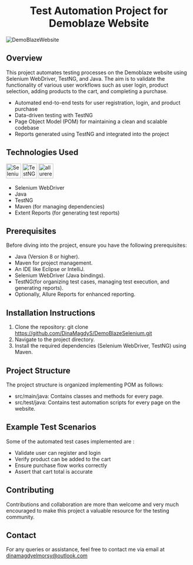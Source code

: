 <div align="center">
  <h1>Test Automation Project for Demoblaze Website</h1>
</div>

![DemoBlazeWebsite](https://github.com/user-attachments/assets/4aedf6f2-7ede-45e9-9ad1-762681171fc4)

## Overview
This project automates testing processes on the Demoblaze website using Selenium WebDriver, TestNG, and Java. The aim is to validate the functionality of various user workflows such as user login, product selection, adding products to the cart, and completing a purchase.

* Automated end-to-end tests for user registration, login, and product purchase
* Data-driven testing with TestNG
* Page Object Model (POM) for maintaining a clean and scalable codebase
* Reports generated using TestNG and integrated into the project

## Technologies Used
<a href="https://selenium.dev" rel="nofollow"><img src="https://camo.githubusercontent.com/c14bdde117aab22a44a4a4f23e66844c855076e8beaf2e32f568ff53dce2450f/68747470733a2f2f73656c656e69756d2e6465762f696d616765732f73656c656e69756d5f6c6f676f5f7371756172655f677265656e2e706e67" width="40" height="40" alt="Selenium" data-canonical-src="https://selenium.dev/images/selenium_logo_square_green.png" style="max-width: 100%;"></a>
<a href="https://testng.org/" rel="nofollow"><img src="https://private-user-images.githubusercontent.com/122634626/306417621-86a31183-1950-4cf4-bbbe-c1c1d6dc2567.png?jwt=eyJhbGciOiJIUzI1NiIsInR5cCI6IkpXVCJ9.eyJpc3MiOiJnaXRodWIuY29tIiwiYXVkIjoicmF3LmdpdGh1YnVzZXJjb250ZW50LmNvbSIsImtleSI6ImtleTUiLCJleHAiOjE3MjcyODE5MjYsIm5iZiI6MTcyNzI4MTYyNiwicGF0aCI6Ii8xMjI2MzQ2MjYvMzA2NDE3NjIxLTg2YTMxMTgzLTE5NTAtNGNmNC1iYmJlLWMxYzFkNmRjMjU2Ny5wbmc_WC1BbXotQWxnb3JpdGhtPUFXUzQtSE1BQy1TSEEyNTYmWC1BbXotQ3JlZGVudGlhbD1BS0lBVkNPRFlMU0E1M1BRSzRaQSUyRjIwMjQwOTI1JTJGdXMtZWFzdC0xJTJGczMlMkZhd3M0X3JlcXVlc3QmWC1BbXotRGF0ZT0yMDI0MDkyNVQxNjI3MDZaJlgtQW16LUV4cGlyZXM9MzAwJlgtQW16LVNpZ25hdHVyZT1kZDE5ZTZkMDg5ZTQzOTMwZDQ2NTJiODRjMDg5NWJiOWJkZjViNzkxNTk0NTM4MmE1Mzg0OTk5ZDE3NjMzYzU1JlgtQW16LVNpZ25lZEhlYWRlcnM9aG9zdCJ9.TbYnuVIIzbA6caayO8oLq19S5sSfivt_33oAcdVufpc" width="40" height="40" alt="TestNG" secured-asset-link="" style="max-width: 100%;"></a>
<a href="https://allurereport.org/" rel="nofollow"><img src="https://private-user-images.githubusercontent.com/122634626/313275999-510d998c-4ccd-479c-816d-6110aee38201.png?jwt=eyJhbGciOiJIUzI1NiIsInR5cCI6IkpXVCJ9.eyJpc3MiOiJnaXRodWIuY29tIiwiYXVkIjoicmF3LmdpdGh1YnVzZXJjb250ZW50LmNvbSIsImtleSI6ImtleTUiLCJleHAiOjE3MjcyODE5MjYsIm5iZiI6MTcyNzI4MTYyNiwicGF0aCI6Ii8xMjI2MzQ2MjYvMzEzMjc1OTk5LTUxMGQ5OThjLTRjY2QtNDc5Yy04MTZkLTYxMTBhZWUzODIwMS5wbmc_WC1BbXotQWxnb3JpdGhtPUFXUzQtSE1BQy1TSEEyNTYmWC1BbXotQ3JlZGVudGlhbD1BS0lBVkNPRFlMU0E1M1BRSzRaQSUyRjIwMjQwOTI1JTJGdXMtZWFzdC0xJTJGczMlMkZhd3M0X3JlcXVlc3QmWC1BbXotRGF0ZT0yMDI0MDkyNVQxNjI3MDZaJlgtQW16LUV4cGlyZXM9MzAwJlgtQW16LVNpZ25hdHVyZT1mZjQyZTFjMGVjY2UyNjIyMzA4NTYxODdhNjc0ODJkNjljZDRlOGFjM2ZhYTE4YmU2MjIxNmE4YWY5NDQ3NmY4JlgtQW16LVNpZ25lZEhlYWRlcnM9aG9zdCJ9.9kALXaGnBvqEX6joSwPJjL-eYHUnQnjDzdjoyC5PBXA" width="40" height="40" alt="allurereport" secured-asset-link="" style="max-width: 100%;"></a>
- Selenium WebDriver  
- Java
- TestNG
- Maven (for managing dependencies)
- Extent Reports (for generating test reports)

 ## Prerequisites
Before diving into the project, ensure you have the following prerequisites:

- Java (Version 8 or higher).
- Maven for project management.
- An IDE like Eclipse or IntelliJ.
- Selenium WebDriver (Java bindings).
- TestNG(for organizing test cases, managing test execution, and generating reports).
- Optionally, Allure Reports for enhanced reporting.

 ## Installation Instructions
   1. Clone the repository:
      git clone https://github.com/DinaMagdyS/DemoBlazeSelenium.git
  2. Navigate to the project directory.
  3. Install the required dependencies (Selenium WebDriver, TestNG) using Maven.

## Project Structure
The project structure is organized implementing POM as follows:

 - src/main/java: Contains classes and methods for every page.
 - src/test/java: Contains test automation scripts for every page on the website.

## Example Test Scenarios
Some of the automated test cases implemented are :
- Validate user can register and login
- Verify product can be added to the cart
- Ensure purchase flow works correctly
- Assert that cart total is accurate

 ## Contributing 
 Contributions and collaboration are more than welcome and very much encouraged to make this project a valuable resource for the testing community.

 ## Contact
 For any queries or assistance, feel free to contact me via email at dinamagdyelmorsy@outlook.com
 
  
